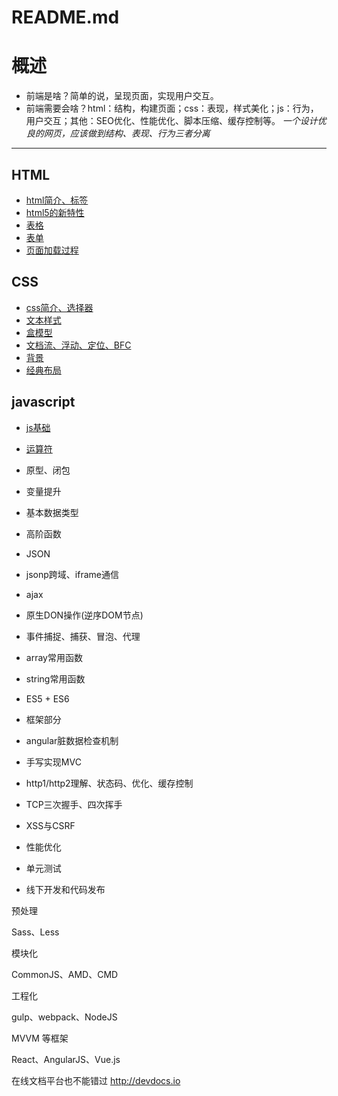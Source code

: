 # README.md

# 概述
* 前端是啥？简单的说，呈现页面，实现用户交互。    
* 前端需要会啥？html：结构，构建页面；css：表现，样式美化；js：行为，用户交互；其他：SEO优化、性能优化、脚本压缩、缓存控制等。
*一个设计优良的网页，应该做到结构、表现、行为三者分离*
***

## HTML
* [html简介、标签](/html/html.md)
* [html5的新特性](/html/html5.md)	
* [表格](/html/表格.md)	
* [表单](/html/表单.md)	
* [页面加载过程](/html/页面加载过程.md)

## CSS
* [css简介、选择器](/css/css.md)
* [文本样式](/css/文本样式.md)
* [盒模型](/css/盒模型.md)
* [文档流、浮动、定位、BFC](/css/文档流、浮动、定位、BFC.md)
* [背景](/css/背景.md)
* [经典布局](/css/经典布局.md)

## javascript
* [js基础](/javascript/js.md)
* [运算符](/javascript/运算符.md)

* 原型、闭包
* 变量提升
* 基本数据类型
* 高阶函数
* JSON
* jsonp跨域、iframe通信
* ajax
* 原生DON操作(逆序DOM节点)
* 事件捕捉、捕获、冒泡、代理
* array常用函数
* string常用函数
* ES5 + ES6
* 框架部分
* angular脏数据检查机制
* 手写实现MVC
* http1/http2理解、状态码、优化、缓存控制
* TCP三次握手、四次挥手
* XSS与CSRF
* 性能优化
* 单元测试
* 线下开发和代码发布


预处理

Sass、Less

模块化

CommonJS、AMD、CMD

工程化

gulp、webpack、NodeJS

MVVM 等框架

React、AngularJS、Vue.js


在线文档平台也不能错过 http://devdocs.io